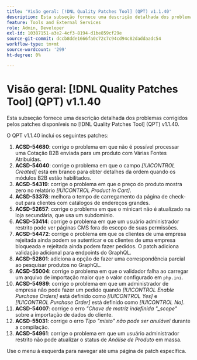 ```yaml
---
title: 'Visão geral: [!DNL Quality Patches Tool] (QPT) v1.1.40'
description: Esta subseção fornece uma descrição detalhada dos problemas corrigidos pelos patches disponíveis no  [!DNL Quality Patches Tool] (QPT) v1.1.40.
feature: Tools and External Services
role: Admin, Developer
exl-id: 10387151-a3e2-4cf3-8194-d1be859cf29e
source-git-commit: dccb8dde1666fa0c72c7c94cd94c82daddaadc54
workflow-type: tm+mt
source-wordcount: '299'
ht-degree: 0%

---
```


# Visão geral: [!DNL Quality Patches Tool] (QPT) v1.1.40

Esta subseção fornece uma descrição detalhada dos problemas corrigidos pelos patches disponíveis no [!DNL Quality Patches Tool] (QPT) v1.1.40.

O QPT v1.1.40 inclui os seguintes patches:

1. **ACSD-54680**: corrige o problema em que não é possível processar uma Cotação B2B enviada para um produto com Várias Fontes Atribuídas.
1. **ACSD-54040**: corrige o problema em que o campo *[!UICONTROL Created]* está em branco para obter detalhes da ordem quando os módulos B2B estão habilitados.
1. **ACSD-54319**: corrige o problema em que o preço do produto mostra zero no relatório *[!UICONTROL Product in Cart]*.
1. **ACSD-53378**: melhora o tempo de carregamento da página de check-out para clientes com catálogos de endereços grandes.
1. **ACSD-52657**: corrige o problema em que o minicart não é atualizado na loja secundária, que usa um subdomínio.
1. **ACSD-53414**: corrige o problema em que um usuário administrador restrito pode ver páginas CMS fora do escopo de suas permissões.
1. **ACSD-54472**: corrige o problema em que os clientes de uma empresa rejeitada ainda podem se autenticar e os clientes de uma empresa bloqueada e rejeitada ainda podem fazer pedidos. O patch adiciona validação adicional para endpoints do GraphQL.
1. **ACSD-52801**: adiciona a opção de fazer uma correspondência parcial ao pesquisar produtos no GraphQL.
1. **ACSD-55004**: corrige o problema em que o validador falha ao carregar um arquivo de importação maior que o valor configurado em `php.ini`.
1. **ACSD-54989**: corrige o problema em que um administrador de empresa não pode fazer um pedido quando *[!UICONTROL Enable Purchase Orders]* está definido como *[!UICONTROL Yes]* e *[!UICONTROL Purchase Order]* está definido como *[!UICONTROL No]*.
1. **ACSD-54007**: corrige o erro *&quot;Chave de matriz indefinida &quot;_scope&quot;* sobre a importação de dados do cliente.
1. **ACSD-55031**: corrige o erro *Tipo &quot;misto&quot; não pode ser anulável* durante a compilação.
1. **ACSD-54961**: corrige o problema em que um usuário administrador restrito não pode atualizar o status de *Análise de Produto* em massa.

Use o menu à esquerda para navegar até uma página de patch específica.
